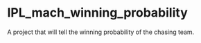 # IPL_mach_winning_probability
A project that will tell the winning probability of the chasing team.
